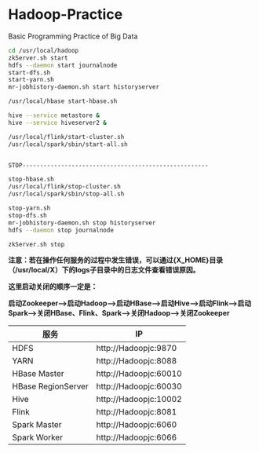 # Hadoop-Practice

Basic Programming Practice of Big Data

```bash
cd /usr/local/hadoop
zkServer.sh start
hdfs --daemon start journalnode
start-dfs.sh
start-yarn.sh
mr-jobhistory-daemon.sh start historyserver

/usr/local/hbase start-hbase.sh

hive --service metastore &
hive --service hiveserver2 &

/usr/local/flink/start-cluster.sh
/usr/local/spark/sbin/start-all.sh


STOP-----------------------------------------------------

stop-hbase.sh
/usr/local/flink/stop-cluster.sh
/usr/local/spark/sbin/stop-all.sh

stop-yarn.sh
stop-dfs.sh
mr-jobhistory-daemon.sh stop historyserver
hdfs --daemon stop journalnode

zkServer.sh stop
```

**注意：若在操作任何服务的过程中发生错误，可以通过{X\_HOME}目录（/usr/local/X）下的logs子目录中的日志文件查看错误原因。**

**这里启动关闭的顺序一定是：**

**启动Zookeeper—>启动Hadoop—>启动HBase—>启动Hive—>启动Flink—>启动Spark—>关闭HBase、Flink、Spark—>关闭Hadoop—>关闭Zookeeper**


| 服务               | IP                    |
| ------------------ | --------------------- |
| HDFS               | http://Hadoopjc:9870  |
| YARN               | http://Hadoopjc:8088  |
| HBase Master       | http://Hadoopjc:60010 |
| HBase RegionServer | http://Hadoopjc:60030 |
| Hive               | http://Hadoopjc:10002 |
| Flink              | http://Hadoopjc:8081  |
| Spark Master       | http://Hadoopjc:6060  |
| Spark Worker       | http://Hadoopjc:6066  |
